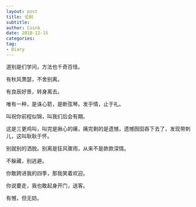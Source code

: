 ```yaml
---
layout: post
title: 论别
subtitle: 
author: Coink
date: 2018-12-15
categories:
tag:
- Diary
---
```




道别是们学问，方法也千奇百怪。



有秋风萧瑟，不舍别离。



有良辰好景，转身离去。



唯有一种，是诛心箭，是断弦琴。发乎情，止于礼。



叫祝你前程似锦，叫我们后会有期。



这是三更鸡叫，叫完是揪心的痛，痛完剩的是遗憾，遗憾囫囵吞下去了，发现带刺儿，这叫耿耿于怀。



别就别的洒脱。别离是狂风骤雨，从来不是款款深情。



不躲藏，别逃避。



你敢跨进我的四季，那我笑着欢迎。



你说要走，我也敢起身开门，送客。



有憾，但无妨。



